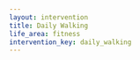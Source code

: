 ```yaml
---
layout: intervention
title: Daily Walking
life_area: fitness
intervention_key: daily_walking
---
```

